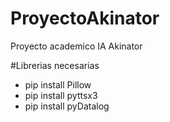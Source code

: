 # ProyectoAkinator
Proyecto academico IA Akinator

#Librerias necesarias
- pip install Pillow
- pip install pyttsx3
- pip install pyDatalog